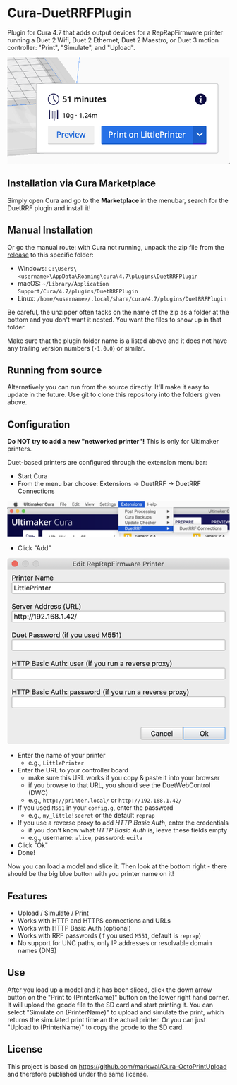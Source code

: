 # Cura-DuetRRFPlugin

Plugin for Cura 4.7 that adds output devices for a RepRapFirmware printer
running a Duet 2 Wifi, Duet 2 Ethernet, Duet 2 Maestro, or Duet 3 motion
controller: "Print", "Simulate", and "Upload".

![Screenshot of the print button](/screenshots/print-button.png)

## Installation via Cura Marketplace

Simply open Cura and go to the **Marketplace** in the menubar, search for
the DuetRRF plugin and install it!

## Manual Installation

Or go the manual route: with Cura not running, unpack the zip file from the
[release](https://github.com/Kriechi/Cura-DuetRRFPlugin/releases/latest) to this
specific folder:

  * Windows: `C:\Users\<username>\AppData\Roaming\cura\4.7\plugins\DuetRRFPlugin`
  * macOS: `~/Library/Application Support/Cura/4.7/plugins/DuetRRFPlugin`
  * Linux: `/home/<username>/.local/share/cura/4.7/plugins/DuetRRFPlugin`

Be careful, the unzipper often tacks on the name of the zip as a folder at the
bottom and you don't want it nested.  You want the files to show up in that
folder.

Make sure that the plugin folder name is a listed above and it does not have
any trailing version numbers (`-1.0.0`) or similar.

## Running from source

Alternatively you can run from the source directly. It'll make it easy to
update in the future. Use git to clone this repository into the folders given
above.

## Configuration

**Do NOT try to add a new "networked printer"!** This is only for Ultimaker printers.

Duet-based printers are configured through
the extension menu bar:

* Start Cura
* From the menu bar choose: Extensions -> DuetRRF -> DuetRRF Connections

![Screenshot of the menu bar entry](/screenshots/menu-bar.png)

* Click "Add"

![Screenshot of the edit dialog](/screenshots/edit-dialog.png)

* Enter the name of your printer
  - e.g., `LittlePrinter`
* Enter the URL to your controller board
  - make sure this URL works if you copy & paste it into your browser
  - if you browse to that URL, you should see the DuetWebControl (DWC)
  - e.g., `http://printer.local/` or `http://192.168.1.42/`
* If you used `M551` in your `config.g`, enter the password
  - e.g., `my_little!secret` or the default `reprap`
* If you use a reverse proxy to add *HTTP Basic Auth*, enter the credentials
  - if you don't know what *HTTP Basic Auth* is, leave these fields empty
  - e.g., username: `alice`, password: `ecila`
* Click "Ok"
* Done!

Now you can load a model and slice it. Then look at the bottom right - there
should be the big blue button with you printer name on it!

## Features

* Upload / Simulate / Print
* Works with HTTP and HTTPS connections and URLs
* Works with HTTP Basic Auth (optional)
* Works with RRF passwords (if you used `M551`, default is `reprap`)
* No support for UNC paths, only IP addresses or resolvable domain names (DNS)


## Use

After you load up a model and it has been sliced, click the down arrow button on
the "Print to (PrinterName)" button on the lower right hand corner. It will
upload the gcode file to the SD card and start printing it. You can select
"Simulate on (PrinterName)" to upload and simulate the print, which returns the
simulated print time an the actual printer. Or you can just "Upload to
(PrinterName)" to copy the gcode to the SD card.

## License

This project is based on https://github.com/markwal/Cura-OctoPrintUpload and
therefore published under the same license.
